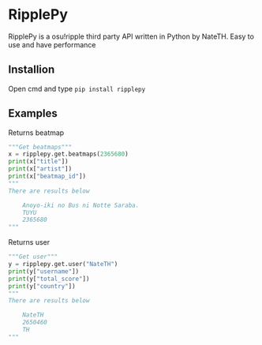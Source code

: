 # RipplePy
RipplePy is a osu!ripple third party API written in Python by NateTH. Easy to use and have performance

## Installion
Open cmd and type `pip install ripplepy`

## Examples
Returns beatmap
```py
"""Get beatmaps"""
x = ripplepy.get.beatmaps(2365680)
print(x["title"])
print(x["artist"])
print(x["beatmap_id"])
"""
There are results below

    Anoyo-iki no Bus ni Notte Saraba.
    TUYU
    2365680
"""
```
Returns user
```py
"""Get user"""
y = ripplepy.get.user("NateTH")
print(y["username"])
print(y["total_score"])
print(y["country"])
"""
There are results below

    NateTH
    2650460
    TH
"""
```
